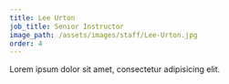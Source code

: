 ```yaml
---
title: Lee Urton
job_title: Senior Instructor
image_path: /assets/images/staff/Lee-Urton.jpg
order: 4
---
```



Lorem ipsum dolor sit amet, consectetur adipisicing elit.